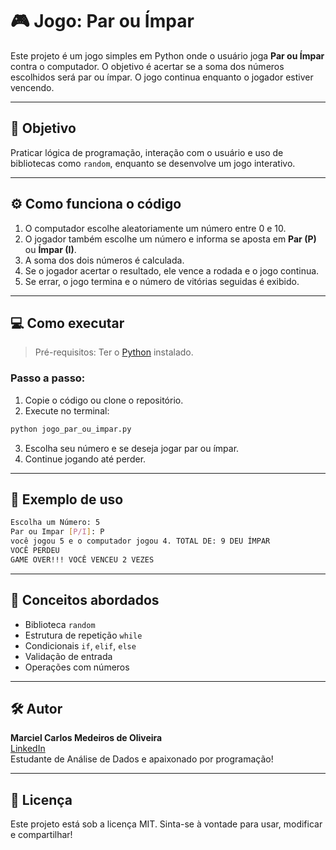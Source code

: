 
# 🎮 Jogo: Par ou Ímpar

Este projeto é um jogo simples em Python onde o usuário joga **Par ou Ímpar** contra o computador. O objetivo é acertar se a soma dos números escolhidos será par ou ímpar. O jogo continua enquanto o jogador estiver vencendo.

---

## 🎯 Objetivo

Praticar lógica de programação, interação com o usuário e uso de bibliotecas como `random`, enquanto se desenvolve um jogo interativo.

---

## ⚙️ Como funciona o código

1. O computador escolhe aleatoriamente um número entre 0 e 10.
2. O jogador também escolhe um número e informa se aposta em **Par (P)** ou **Ímpar (I)**.
3. A soma dos dois números é calculada.
4. Se o jogador acertar o resultado, ele vence a rodada e o jogo continua.
5. Se errar, o jogo termina e o número de vitórias seguidas é exibido.

---

## 💻 Como executar

> Pré-requisitos: Ter o [Python](https://www.python.org/downloads/) instalado.

### Passo a passo:

1. Copie o código ou clone o repositório.
2. Execute no terminal:

```bash
python jogo_par_ou_impar.py
```

3. Escolha seu número e se deseja jogar par ou ímpar.
4. Continue jogando até perder.

---

## 🧠 Exemplo de uso

```bash
Escolha um Número: 5
Par ou Impar [P/I]: P
você jogou 5 e o computador jogou 4. TOTAL DE: 9 DEU ÍMPAR
VOCÊ PERDEU
GAME OVER!!! VOCÊ VENCEU 2 VEZES
```

---

## 📘 Conceitos abordados

- Biblioteca `random`
- Estrutura de repetição `while`
- Condicionais `if`, `elif`, `else`
- Validação de entrada
- Operações com números

---

## 🛠️ Autor

**Marciel Carlos Medeiros de Oliveira**  
[LinkedIn](https://www.linkedin.com/in/marciel-carlos-medeiros-de-oliveira-aa093029a)  
Estudante de Análise de Dados e apaixonado por programação!

---

## 📄 Licença

Este projeto está sob a licença MIT. Sinta-se à vontade para usar, modificar e compartilhar!
